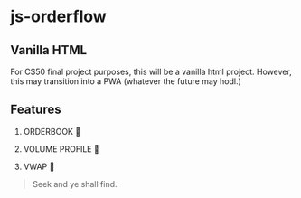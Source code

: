 # js-orderflow

## Vanilla HTML
For CS50 final project purposes, this will be a vanilla html project. However, this may transition into a PWA (whatever the future may hodl.)

## Features

1. ORDERBOOK 🔲

2. VOLUME PROFILE 🔲

3. VWAP 🔲


> Seek and ye shall find.